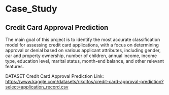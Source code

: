 # Case_Study

## Credit Card Approval Prediction

The main goal of this project is to identify the most accurate classification model for assessing credit card applications, with a focus on determining approval or denial based on various applicant attributes, including gender, car and property ownership, number of children, annual income, income type, education level, marital status, month-end balance, and other relevant features.

DATASET
Credit Card Approval Prediction
Link: https://www.kaggle.com/datasets/rikdifos/credit-card-approval-prediction?select=application_record.csv
